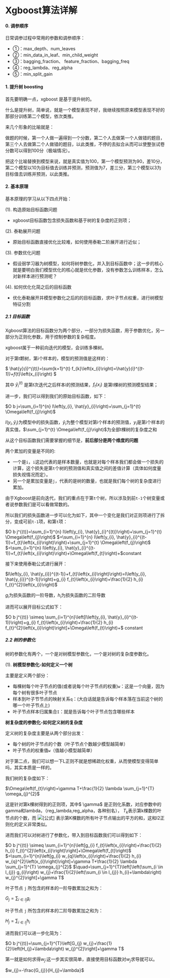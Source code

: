 # Xgboost算法详解

#### 0. 调参顺序

日常调参过程中常用的参数和调参顺序：

- ①：max_depth、num_leaves
- ②：min_data_in_leaf、min_child_weight
- ③：bagging_fraction、 feature_fraction、bagging_freq
- ④：reg_lambda、reg_alpha
- ⑤：min_split_gain

#### 1. 提升树 boosting

首先要明确一点，xgboost 是基于提升树的。

什么是提升树，简单说，就是一个模型表现不好，我继续按照原来模型表现不好的那部分训练第二个模型，依次类推。

来几个形象的比喻就是：

做题的时候，第一个人做一遍得到一个分数，第二个人去做第一个人做错的题目，第三个人去做第二个人做错的题目，以此类推，不停的去拟合从而可以使整张试卷分数可以得到100分（极端情况）。

把这个比喻替换到模型来说，就是真实值为100，第一个模型预测为90，差10分，第二个模型以10为目标值去训练并预测，预测值为7，差三分，第三个模型以3为目标值去训练并预测，以此类推。

#### 2. 基本原理

基本原理的学习从以下四点开始：

(1). 构造原始目标函数问题

+ xgboost目标函数包含损失函数和基于树的复杂度的正则项；

(2). 泰勒展开问题

+ 原始目标函数直接优化比较难，如何使用泰勒二阶展开进行近似；

(3). 参数优化问题

+ 假设弱学习器为树模型，如何将树参数化，并入到目标函数中；这一步的核心就是要明白我们模型优化的核心就是优化参数，没有参数怎么训练样本，怎么对新样本进行预测呢？

(4). 如何优化化简之后的目标函数

+ 优化泰勒展开并模型参数化之后的的目标函数，求叶子节点权重，进行树模型特征分割

##### 2.1 目标函数

Xgboost算法的目标函数分为两个部分，一部分为损失函数，用于参数优化，另一部分为正则化参数，用于控制参数的复杂程度。

xgboost属于一种前向迭代的模型，会训练多棵树。

对于第t颗树，第i个样本的，模型的预测值是这样的：

$
\hat{y}_{i}^{(t)}=\sum_{k=1}^{t} f_{k}\left(x_{i}\right)=\hat{y}_{i}^{(t-1)}+f_{t}\left(x_{i}\right)
$

其中 $\hat{y}_{i}^{(t)}$ 是第t次迭代之后样本i的预测结果，$f_{t}(x_{i})$ 是第t棵树的预测模型结果；

进一步，我们可以得到我们的原始目标函数，如下：

$O b j=\sum_{i=1}^{n} l\left(y_{i}, \hat{y}_{i}\right)+\sum_{j=1}^{t} \Omega\left(f_{j}\right)$

$l\left(y_{i}, \hat{y}_{i}\right)$为模型中的损失函数，$\hat{y}_{i}$为整个模型对第i个样本的预测值，$y_{i}$是第i个样本的真实值，$\sum_{j=1}^{t} \Omega\left(f_{j}\right)$为全部t棵树的复杂度之和

从这个目标函数我们需要掌握的细节是，**前后部分是两个维度的问题**

两个累加的变量是不同的:

- 一个是`i`，`i`这边代表的是样本数量，也就是对每个样本我们都会做一个损失的计算，这个损失是第`t`个树的预测值和真实值之间的差值计算（具体如何度量损失视情况而定）。 
- 另一个是累加变量是`j`，代表的是树的数量，也就是我们每个树的复杂度进行累加。

由于Xgboost是前向迭代，我们的重点在于第`t`个树，所以涉及到前`t-1`个树变量或者说参数我们是可以看做常数的。

所以我们的损失函数进一步可以化为如下，其中一个变化是我们对正则项进行了拆分，变成可前`t-1`项，和第`t`项：

$O b j^{(t)}=\sum_{i=1}^{n} l\left(y_{i}, \hat{y}_{i}^{(t)}\right)+\sum_{j=1}^{t} \Omega\left(f_{j}\right)$
$=\sum_{i=1}^{n} l\left(y_{i}, \hat{y}_{i}^{(t-1)}+f_{t}\left(x_{i}\right)\right)+\sum_{j=1}^{t} \Omega\left(f_{j}\right)$
$=\sum_{i=1}^{n} l\left(y_{i}, \hat{y}_{i}^{(t-1)}+f_{t}\left(x_{i}\right)\right)+\Omega\left(f_{t}\right)+$constant

接下来使用泰勒公式进行展开：

$l\left(y_{i}, \hat{y_{i}}^{(t-1)}+f_{t}\left(x_{i}\right)\right)=l\left(y_{i}, \hat{y_{i}}^{(t-1)}\right)+g_{i} f_{t}\left(x_{i}\right)+\frac{1}{2} h_{i} f_{t}^{2}\left(x_{i}\right)$

$g_i$为损失函数的一阶导数，$h_i$为损失函数的二阶导数

进而可以展开目标公式如下：

$O b j^{(t)} \simeq \sum_{i=1}^{n}\left[l\left(y_{i}, \hat{y}_{i}^{(t-1)}\right)+g_{i} f_{t}\left(x_{i}\right)+\frac{1}{2} h_{i} f_{t}^{2}\left(x_{i}\right)\right]+\Omega\left(f_{t}\right)+$ constant

##### 2.2 树的参数化

树的参数化有两个，一个是对树模型参数化，一个是对树的复杂度参数化。

(1). **树模型参数化-如何定义一个树**

主要是定义两个部分：

- 每棵树每个叶子节点的值(或者说每个叶子节点的权重)`w`：这是一个向量，因为每个树有很多叶子节点
- 样本到叶子节节点的映射关系`q`：(大白话就是告诉每个样本落在当前这个树的哪一个叶子节点上)
- 叶子节点样本归属集合`I`：就是告诉每个叶子节点包含哪些样本

**树复杂度的参数化-如何定义树的复杂度**

定义树的复杂度主要是从两个部分出发：

- 每个树的叶子节点的个数（叶子节点个数越少模型越简单）
- 叶子节点的权重值`w`（值越小模型越简单）

对于第二点，我们可以想一下L正则不就是想稀疏化权重，从而使模型变得简单吗，其实本质是一样的。

我们树的复杂度如下：

$\Omega\left(f_{t}\right)=\gamma T+\frac{1}{2} \lambda \sum_{j=1}^{T} \omega_{j}^{2}$

这是针对第k棵树得到的正则项，其中$ \gamma$ 是正则化系数，对应参数中的gamma和lambda，（reg_lambda,reg_alpha，各种别名）， $T_k$表示第k棵数的叶节点的个数，而 ![[公式]](https://www.zhihu.com/equation?tex=%7C%7Cw_%7Bk%7D%7C%7C%5E%7B2%7D) 表示第K棵数的所有叶子节点输出的平方的和，这和l2正则化的定义非常类似。



进而我们可以对树进行了参数化，带入到目标函数我们可以得到如下：

$O b j^{(t)} \simeq \sum_{i=1}^{n}\left[g_{i} f_{t}\left(x_{i}\right)+\frac{1}{2} h_{i} f_{t}^{2}\left(x_{i}\right)\right]+\Omega\left(f_{t}\right)$
$=\sum_{i=1}^{n}\left[g_{i} w_{q}\left(x_{i}\right)+\frac{1}{2} h_{i} w_{q}^{2}\left(x_{i}\right)\right]+\gamma T+\frac{1}{2} \lambda \sum_{j=1}^{T} \omega_{j}^{2}$
$\quad=\sum_{j=1}^{T}\left[\left(\sum_{i \in I_{j}} g_{i}\right) w_{j}+\frac{1}{2}\left(\sum_{i \in I_{j}} h_{i}+\lambda\right) w_{j}^{2}\right]+\gamma T$

叶子节点 `j` 所包含的样本的一阶导数累加之和为：

$G_{j}=\sum_{i \in I_{j}} g_{i}$

叶子节点 `j` 所包含的样本的二阶导数累加之和为：

$H_{j}=\sum_{i \in I_{j}} h_{i}$

进而我们可以进一步化简为：

$O b j^{(t)}=\sum_{j=1}^{T}\left[G_{j} w_{j}+\frac{1}{2}\left(H_{j}+\lambda\right) w_{j}^{2}\right]+\gamma T$

第一就是如何求得$w_j$:这一步其实很简单，直接使用目标函数对$w_j$求导就可以。

$w_{j}=-\frac{G_{j}}{H_{j}+\lambda}$

